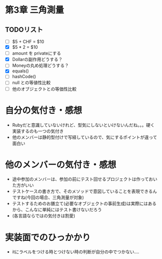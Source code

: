 # 第3章 三角測量
## TODOリスト
* [ ] $5 + CHF = $10
* [x] $5 * 2 = $10
* [ ] amount を privateにする
* [x] Dollarの副作用どうする？
* [ ] Moneyの丸め処理どうする？
* [x] equals()
* [ ] hashCode()
* [ ] null との等値性比較
* [ ] 他のオブジェクトとの等価性比較

# 自分の気付き・感想
* Rubyだと意識していないけれど、型気にしないといけないんだね。。。硬く実装するのも一つの気付き
* 他のメンバーは静的型付けで写経しているので、気にするポイントが違って面白い

# 他のメンバーの気付き・感想
* 途中参加のメンバーは、参加の前にテスト回せるプロジェクトは作っておいた方がいい
* テストケースの書き方で、そのメソッドで意図していることを表現できるんですね(今回の場合、三角測量が対象)
* テストするためのお膳立て(必要なオブジェクトの事前生成)は実際にはあるから、こんなに単純にはテスト書けないだろう
* (各言語ならではの気付きは割愛)

# 実装面でのひっかかり
* itにラベルをつける時とつけない時の判断が自分の中でつかない....
